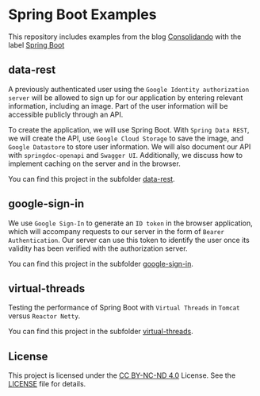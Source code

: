 # Spring Boot Examples

This repository includes examples from the blog [Consolidando](http://diy.elmolidelanoguera.com/) with the label [Spring Boot](https://diy.elmolidelanoguera.com/search/label/Spring%20Boot)

## data-rest
A previously authenticated user using the `Google Identity authorization server` will be allowed to sign up for our application by entering relevant information, including an image. Part of the user information will be accessible publicly through an API.

To create the application, we will use Spring Boot. With `Spring Data REST`, we will create the API, use `Google Cloud Storage` to save the image, and `Google Datastore` to store user information. We will also document our API with `springdoc-openapi` and `Swagger UI`. Additionally, we discuss how to implement caching on the server and in the browser.

You can find this project in the subfolder [data-rest](https://github.com/consolidando/spring-boot/tree/main/data-rest).

## google-sign-in
We use `Google Sign-In` to generate an `ID token` in the browser application, which will accompany requests to our server in the form of `Bearer Authentication`. Our server can use this token to identify the user once its validity has been verified with the authorization server.

You can find this project in the subfolder [google-sign-in](https://github.com/consolidando/spring-boot/tree/main/google-sign-in).

## virtual-threads

Testing the performance of Spring Boot with `Virtual Threads` in `Tomcat` versus `Reactor Netty`.

You can find this project in the subfolder [virtual-threads](https://github.com/consolidando/spring-boot/tree/main/virtual-threads).

## License

This project is licensed under the [CC BY-NC-ND 4.0](https://creativecommons.org/licenses/by-nc-nd/4.0/) License. See the [LICENSE](LICENSE.md) file for details.